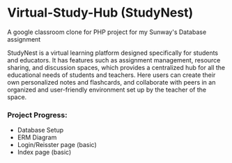 # Virtual-Study-Hub (StudyNest)
A google classroom clone for PHP project for my Sunway's Database assignment

StudyNest is a virtual learning platform designed specifically for students and educators. It has features such as
assignment management, resource sharing, and discussion spaces, which provides a centralized hub for all the
educational needs of students and teachers. Here users can create their own personalized notes and flashcards, and
collaborate with peers in an organized and user-friendly environment set up by the teacher of the space.

### Project Progress:
- Database Setup
- ERM Diagram
- Login/Reisster page (basic)
- Index page (basic)
